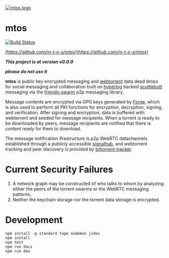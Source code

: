 [![mtos logo](https://cdn.rawgit.com/m-t-o-s/artwork/master/logo.png)](https://github.com/m-t-o-s/mtos)

# mtos

[![Build Status](https://travis-ci.org/m-t-o-s/mtos.svg?branch=master)](https://travis-ci.org/m-t-o-s/mtos)

*[https://github.com/m-t-o-s/mtos](https://github.com/m-t-o-s/mtos)*

***This project is at version v0.0.0***

***please do not use it***

**mtos** is public key encrypted messaging and [webtorrent](https://webtorrent.io) data dead drops for social messaging and collaboration built on [hyperlog](https://github.com/mafintosh/hyperlog) backed [scuttlebutt](https://github.com/ssbc/secure-scuttlebutt) messaging via the [friends-swarm](https://github.com/moose-team/friends-swarm) p2p messaging library.

Message contents are encrypted via GPG keys generated by [Forge](https://github.com/digitalbazaar/forge), which is also used to perform all PKI functions for encryption, decryption, signing, and verification.  After signing and encryption, data is buffered with webtorrent and seeded for message recipients.  When a torrent is ready to be downloaded by peers, message recipients are notified that there is content ready for them to download.

The message notification ifrastructure is p2p WebRTC datachannels established through a publicly accessible [signalhub](https://github.com/mafintosh/signalhub), and webtorrent tracking and peer discovery is provided by [bittorrent-tracker](https://github.com/feross/bittorrent-tracker).

# Current Security Failures

1. A network graph may be constructed of who talks to whom by analyzing either the peers of the torrent swarms or the WebRTC messaging patterns.
1. Neither the keychain storage nor the torrent data storage is encrypted.

# Development

    npm install -g standard tape nodemon jsdoc
    npm install
    npm test
    npm run docs
    npm run dev

